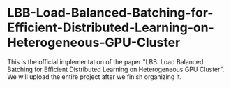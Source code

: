 # LBB-Load-Balanced-Batching-for-Efficient-Distributed-Learning-on-Heterogeneous-GPU-Cluster
This is the official implementation of the paper "LBB: Load Balanced Batching for Efficient Distributed Learning on Heterogeneous GPU Cluster". 
We will upload the entire project after we finish organizing it.
